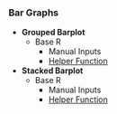 ### Bar Graphs
- **Grouped Barplot**
  - Base R
    - Manual Inputs
    - [Helper Function](https://github.com/WANG-JIAYIs/Sample-Code-for-BT1101/blob/fcf5031fae2222aeb846c8382856c704e3a2b0cd/%5BSC%5D%20Descriptive%20Analytics/%5BSC%5D%20Data%20Visualisation/%5BHF%5D%20Grouped%20Barplot)
- **Stacked Barplot**
  - Base R
    - Manual Inputs
    - [Helper Function](https://github.com/WANG-JIAYIs/Sample-Code-for-BT1101/blob/fcf5031fae2222aeb846c8382856c704e3a2b0cd/%5BSC%5D%20Descriptive%20Analytics/%5BSC%5D%20Data%20Visualisation/%5BHF%5D%20Stacked%20Barplot)
